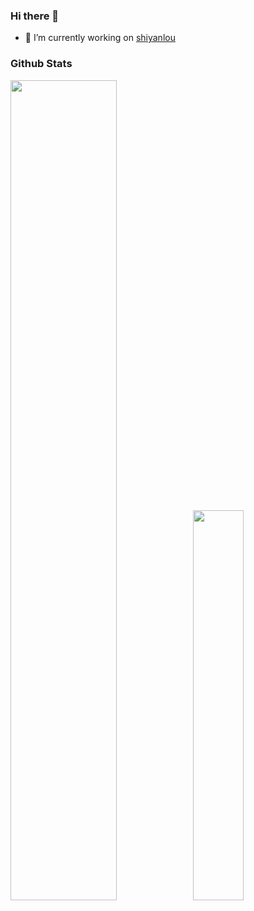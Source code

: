 ### Hi there 👋

- 🔭 I’m currently working on [shiyanlou](https://lanqiao.cn)



### Github Stats

<a href="https://github.com/c1ay"><img src="https://github-readme-stats.vercel.app/api?username=c1ay&show_icons=true&layout=compact&count_private=true&hide_title=true&theme=default" style="width: 58%; max-width: 58%; min-width: 58%;"><img src="https://github-readme-stats.vercel.app/api/top-langs/?username=c1ay&layout=compact&count_private=true&theme=default" style="width: 40%; max-width: 40%; min-width: 40%;"></a>
<!--
**c1ay/c1ay** is a ✨ _special_ ✨ repository because its `README.md` (this file) appears on your GitHub profile.

Here are some ideas to get you started:

- 🔭 I’m currently working on ...
- 🌱 I’m currently learning ...
- 👯 I’m looking to collaborate on ...
- 🤔 I’m looking for help with ...
- 💬 Ask me about ...
- 📫 How to reach me: ...
- 😄 Pronouns: ...
- ⚡ Fun fact: ...
-->
